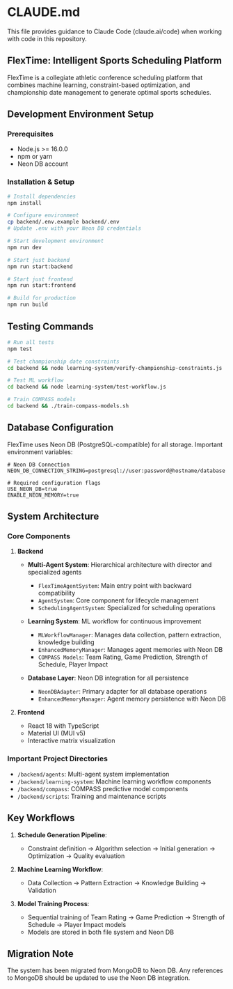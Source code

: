 # CLAUDE.md

This file provides guidance to Claude Code (claude.ai/code) when working with code in this repository.

## FlexTime: Intelligent Sports Scheduling Platform

FlexTime is a collegiate athletic conference scheduling platform that combines machine learning, constraint-based optimization, and championship date management to generate optimal sports schedules.

## Development Environment Setup

### Prerequisites
- Node.js >= 16.0.0
- npm or yarn
- Neon DB account

### Installation & Setup
```bash
# Install dependencies
npm install

# Configure environment
cp backend/.env.example backend/.env
# Update .env with your Neon DB credentials

# Start development environment
npm run dev

# Start just backend
npm run start:backend

# Start just frontend
npm run start:frontend

# Build for production
npm run build
```

## Testing Commands

```bash
# Run all tests
npm test

# Test championship date constraints
cd backend && node learning-system/verify-championship-constraints.js

# Test ML workflow
cd backend && node learning-system/test-workflow.js

# Train COMPASS models
cd backend && ./train-compass-models.sh
```

## Database Configuration

FlexTime uses Neon DB (PostgreSQL-compatible) for all storage. Important environment variables:

```
# Neon DB Connection
NEON_DB_CONNECTION_STRING=postgresql://user:password@hostname/database

# Required configuration flags
USE_NEON_DB=true
ENABLE_NEON_MEMORY=true
```

## System Architecture

### Core Components

1. **Backend**
   - **Multi-Agent System**: Hierarchical architecture with director and specialized agents
     - `FlexTimeAgentSystem`: Main entry point with backward compatibility
     - `AgentSystem`: Core component for lifecycle management
     - `SchedulingAgentSystem`: Specialized for scheduling operations

   - **Learning System**: ML workflow for continuous improvement
     - `MLWorkflowManager`: Manages data collection, pattern extraction, knowledge building
     - `EnhancedMemoryManager`: Manages agent memories with Neon DB
     - `COMPASS Models`: Team Rating, Game Prediction, Strength of Schedule, Player Impact

   - **Database Layer**: Neon DB integration for all persistence
     - `NeonDBAdapter`: Primary adapter for all database operations
     - `EnhancedMemoryManager`: Agent memory persistence with Neon DB

2. **Frontend**
   - React 18 with TypeScript
   - Material UI (MUI v5)
   - Interactive matrix visualization

### Important Project Directories

- `/backend/agents`: Multi-agent system implementation
- `/backend/learning-system`: Machine learning workflow components
- `/backend/compass`: COMPASS predictive model components
- `/backend/scripts`: Training and maintenance scripts

## Key Workflows

1. **Schedule Generation Pipeline**:
   - Constraint definition → Algorithm selection → Initial generation → Optimization → Quality evaluation

2. **Machine Learning Workflow**:
   - Data Collection → Pattern Extraction → Knowledge Building → Validation

3. **Model Training Process**:
   - Sequential training of Team Rating → Game Prediction → Strength of Schedule → Player Impact models
   - Models are stored in both file system and Neon DB

## Migration Note

The system has been migrated from MongoDB to Neon DB. Any references to MongoDB should be updated to use the Neon DB integration.